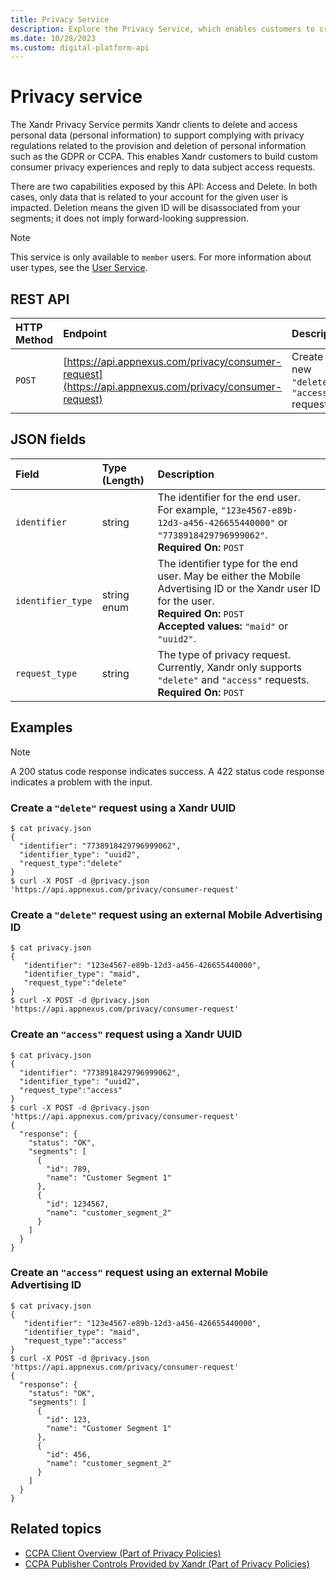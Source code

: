 ```yaml
---
title: Privacy Service
description: Explore the Privacy Service, which enables customers to create personalized consumer privacy experiences and respond to data subject access requests.
ms.date: 10/28/2023
ms.custom: digital-platform-api
---
```


# Privacy service

The Xandr Privacy Service permits Xandr clients to delete and access personal data (personal information) to support complying with privacy regulations related to the provision and deletion of personal information such as the GDPR or CCPA. This enables Xandr customers to build custom consumer privacy experiences and reply to data subject access requests.

There are two capabilities exposed by this API: Access and Delete. In both cases, only data that is related to your account for the given user is impacted. Deletion means the given ID will be disassociated from your segments; it does not imply forward-looking suppression.

> [!NOTE]
> This service is only available to `member` users. For more information about user types, see the [User Service](user-service.md).

## REST API

| HTTP Method | Endpoint | Description |
|:---|:---|:---|
| `POST` | [https://api.appnexus.com/privacy/consumer-request](https://api.appnexus.com/privacy/consumer-request) | Create a new `"delete"` or `"access"` request. |

## JSON fields

| Field | Type (Length) | Description |
|:---|:---|:---|
| `identifier` | string | The identifier for the end user.<br>For example, `"123e4567-e89b-12d3-a456-426655440000"` or `"7738918429796999062"`.<br>**Required On:** `POST` |
| `identifier_type` | string enum | The identifier type for the end user. May be either the Mobile Advertising ID or the Xandr user ID for the user.<br>**Required On:** `POST`<br>**Accepted values:** `"maid"` or `"uuid2"`. |
| `request_type` | string | The type of privacy request. Currently, Xandr only supports `"delete"` and `"access"` requests.<br>**Required On:** `POST` |

## Examples

> [!NOTE]
> A 200 status code response indicates success. A 422 status code response indicates a problem with the input.

### Create a `"delete"` request using a Xandr UUID

```
$ cat privacy.json
{
  "identifier": "7738918429796999062", 
  "identifier_type": "uuid2", 
  "request_type":"delete"
}
$ curl -X POST -d @privacy.json 'https://api.appnexus.com/privacy/consumer-request'
```

### Create a `"delete"` request using an external Mobile Advertising ID

```
$ cat privacy.json
{
   "identifier": "123e4567-e89b-12d3-a456-426655440000", 
   "identifier_type": "maid", 
   "request_type":"delete"
}
$ curl -X POST -d @privacy.json 'https://api.appnexus.com/privacy/consumer-request'
```

### Create an `"access"` request using a Xandr UUID

```
$ cat privacy.json
{
  "identifier": "7738918429796999062", 
  "identifier_type": "uuid2", 
  "request_type":"access"
}
$ curl -X POST -d @privacy.json 'https://api.appnexus.com/privacy/consumer-request'
{
  "response": {
    "status": "OK",
    "segments": [
      {
        "id": 789,
        "name": "Customer Segment 1"
      },
      {
        "id": 1234567,
        "name": "customer_segment_2"
      }
    ]
  }
} 
```

### Create an `"access"` request using an external Mobile Advertising ID

```
$ cat privacy.json
{
   "identifier": "123e4567-e89b-12d3-a456-426655440000", 
   "identifier_type": "maid", 
   "request_type":"access"
}
$ curl -X POST -d @privacy.json 'https://api.appnexus.com/privacy/consumer-request'
{
  "response": {
    "status": "OK",
    "segments": [
      {
        "id": 123,
        "name": "Customer Segment 1"
      },
      {
        "id": 456,
        "name": "customer_segment_2"
      }
    ]
  }
}  
```

## Related topics

- [CCPA Client Overview (Part of Privacy Policies)](../policies-regulations/index.yml)
- [CCPA Publisher Controls Provided by Xandr (Part of Privacy Policies)](../policies-regulations/index.yml)
